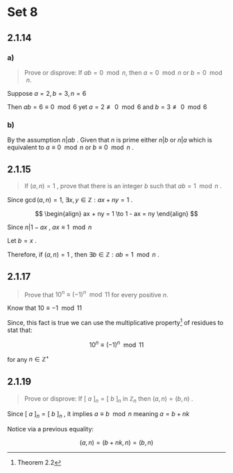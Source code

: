 # Set 8

## 2.1.14

### a)

> Prove or disprove: If $ab = 0 \mod n$, then $a = 0 \mod n$ or $b= 0 \mod n$.


Suppose $a=2, b=3, n=6$

Then $ab = 6 \equiv 0 \mod 6$ yet $a = 2 \not\equiv 0 \mod 6$ and $b = 3 \not\equiv 0 \mod 6$

### b)

By the assumption $n|ab$ . Given that $n$ is prime either $n|b$ or $n|a$ which is equivalent to $a \equiv 0 \mod n$ or $b \equiv 0 \mod n$ .

## 2.1.15

> If $(a, n) = 1$ , prove that there is an integer $b$ such that $ab = 1 \mod n$ .

Since $\gcd(a, n)=1,\ \exists x, y \in\mathbb{Z}: ax+ny=1$ . 

$$
\begin{align}
ax + ny = 1 \to 1 - ax = ny
\end{align}
$$

Since $n|1 - ax$ , $ax\equiv1\mod n$

Let $b=x$ .

Therefore, if $(a,n)=1$ , then $\exists b\in\mathbb{Z}: ab=1\mod n$ .

## 2.1.17

> Prove that $10^n \equiv (-1)^n \mod 11$ for every positive $n$.

Know that $10 \equiv -1 \mod 11$

Since, this fact is true we can use the multiplicative property[^1] of residues to stat that:

$$10^n \equiv (-1)^n \mod 11$$ 

for any $n \in \mathbb{Z}^+$

## 2.1.19

> Prove or disprove: If $[\ a\ ]_n = [\ b\ ]_n$ in $\mathbb{Z}_n$ then $(a, n) = (b, n)$ . 

Since $[\ a\ ]_n = [\ b\ ]_n$ , it implies $a \equiv b \mod n$ meaning $a=b+nk$

Notice via a previous equality:

$$
(a, n) = (b+nk, n) = (b, n)
$$

[^1]: Theorem 2.2